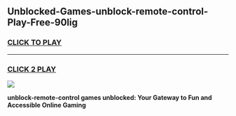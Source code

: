 
## Unblocked-Games-unblock-remote-control-Play-Free-90lig
<h3>
<a href="https://premium76.site?title=unblock-remote-control&ref=10A">CLICK TO PLAY</a></h3>
<hr>

<h3>
<a href="https://premium76.site?title=unblock-remote-control&ref=10A">CLICK 2 PLAY</a>
  
</h3>

<a href="https://premium76.site?title=unblock-remote-control&ref=10A"><img src="https://clearcache.store/games.png"></a>


**unblock-remote-control games unblocked: Your Gateway to Fun and Accessible Online Gaming**
